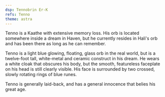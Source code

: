 ```yaml
---
dsp: Tennobrin Er-K
refs: Tenno
theme: astra
---
```


Tenno is a Kaathe with extensive memory loss. His orb is located somewhere inside a dream in Haven, but he currently resides in Hali's orb and has been there as long as he can remember.

Tenno is a light blue glowing, floating, glass orb in the real world, but is a twelve-foot tall, white-metal and ceramic construct in his dream. He wears a white cloak that obscures his body, but the smooth, featureless faceplate on his head is still clearly visible. His face is surrounded by two crossed, slowly rotating rings of blue runes.

Tenno is generally laid-back, and has a general innocence that belies his great age.
